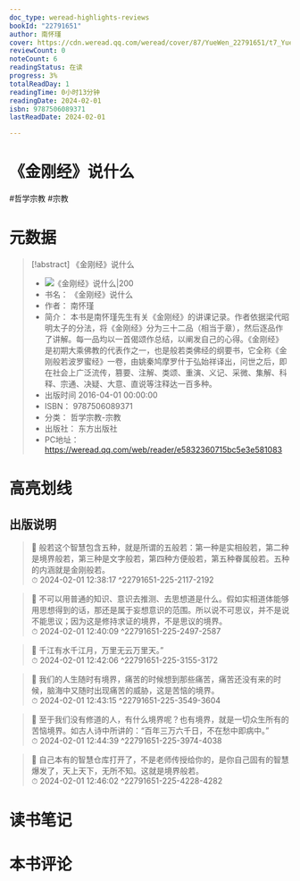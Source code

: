 ```yaml
---
doc_type: weread-highlights-reviews
bookId: "22791651"
author: 南怀瑾
cover: https://cdn.weread.qq.com/weread/cover/87/YueWen_22791651/t7_YueWen_22791651.jpg
reviewCount: 0
noteCount: 6
readingStatus: 在读
progress: 3%
totalReadDay: 1
readingTime: 0小时13分钟
readingDate: 2024-02-01
isbn: 9787506089371
lastReadDate: 2024-02-01

---
```


# 《金刚经》说什么


#哲学宗教 #宗教

# 元数据
> [!abstract] 《金刚经》说什么
> - ![ 《金刚经》说什么|200](https://cdn.weread.qq.com/weread/cover/87/YueWen_22791651/t7_YueWen_22791651.jpg)
> - 书名： 《金刚经》说什么
> - 作者： 南怀瑾
> - 简介： 本书是南怀瑾先生有关《金刚经》的讲课记录。作者依据梁代昭明太子的分法，将《金刚经》分为三十二品（相当于章），然后逐品作了讲解。每一品均以一首偈颂作总结，以阐发自己的心得。《金刚经》是初期大乘佛教的代表作之一，也是般若类佛经的纲要书，它全称《金刚般若波罗蜜经》一卷，由姚秦鸠摩罗什于弘始祥译出，问世之后，即在社会上广泛流传，篡要、注解、类颂、重演、义记、采微、集解、科释、宗通、决疑、大意、直说等注释达一百多种。
> - 出版时间 2016-04-01 00:00:00
> - ISBN： 9787506089371
> - 分类： 哲学宗教-宗教
> - 出版社： 东方出版社
> - PC地址：https://weread.qq.com/web/reader/e5832360715bc5e3e581083

# 高亮划线


## 出版说明

> 📌 般若这个智慧包含五种，就是所谓的五般若：第一种是实相般若，第二种是境界般若，第三种是文字般若，第四种方便般若，第五种眷属般若。五种的内涵就是金刚般若。  
> ⏱ 2024-02-01 12:38:17 ^22791651-225-2117-2192

> 📌 不可以用普通的知识、意识去推测、去思想道是什么。假如实相道体能够用思想得到的话，那还是属于妄想意识的范围。所以说不可思议，并不是说不能思议；因为这是修持求证的境界，不是思议的境界。  
> ⏱ 2024-02-01 12:40:09 ^22791651-225-2497-2587

> 📌 千江有水千江月，万里无云万里天。”  
> ⏱ 2024-02-01 12:42:06 ^22791651-225-3155-3172

> 📌 我们的人生随时有境界，痛苦的时候想到那些痛苦，痛苦还没有来的时候，脑海中又随时出现痛苦的威胁，这是苦恼的境界。  
> ⏱ 2024-02-01 12:43:15 ^22791651-225-3549-3604

> 📌 至于我们没有修道的人，有什么境界呢？也有境界，就是一切众生所有的苦恼境界。如古人诗中所讲的：“百年三万六千日，不在愁中即病中。”  
> ⏱ 2024-02-01 12:44:39 ^22791651-225-3974-4038

> 📌 自己本有的智慧仓库打开了，不是老师传授给你的，是你自己固有的智慧爆发了，天上天下，无所不知。这就是境界般若。  
> ⏱ 2024-02-01 12:46:02 ^22791651-225-4228-4282



# 读书笔记




# 本书评论

